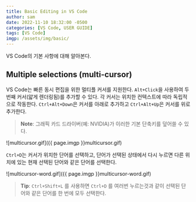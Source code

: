 ```yaml
---
title: Basic Editing in VS Code
author: sam
date: 2022-11-10 18:32:00 -0500
categories: [VS Code, USER GUIDE]
tags: [VS Code]
imgp: /assets/img/basic/
---
```


VS Code의 기본 사항에 대해 알아본다.

## Multiple selections (multi-cursor)

VS Code는 빠른 동시 편집을 위한 멀티플 커서를 지원한다. `Alt+Click`을 사용하여 두 번째 커서(얇게 렌더링됨)를 추가할 수 있다. 각 커서는 위치한 컨텍스트에 따라 독립적으로 작동한다. `Ctrl+Alt+Down`은 커서를 아래로 추가하고 `Ctrl+Alt+Up`은 커서를 위로 추가한다.

> **Note**: 그래픽 카드 드라이버(예: NVIDIA)가 이러한 기본 단축키를 덮어쓸 수 있다.

![multicursor.gif]({{ page.imgp }}multicursor.gif)

`Ctrl+D`는 커서가 위치한 단어를 선택하고, 단어가 선택된 상태에서 다시 누르면 다른 위치에 있는 현재 선택된 단어와 같은 단어를 선택한다.

![multicursor-word.gif]({{ page.imgp }}multicursor-word.gif)

> **Tip**: `Ctrl+Shift+L` 를 사용하면 `Ctrl+D` 를 여러번 누르는것과 같이 선택된 단어와 같은 단어를 한 번에 모두 선택한다.
